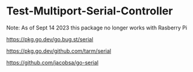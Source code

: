 # Test-Multiport-Serial-Controller

Note: As of Sept 14 2023 this package no longer works with Rasberry Pi

https://pkg.go.dev/go.bug.st/serial

https://pkg.go.dev/github.com/tarm/serial

https://github.com/jacobsa/go-serial
